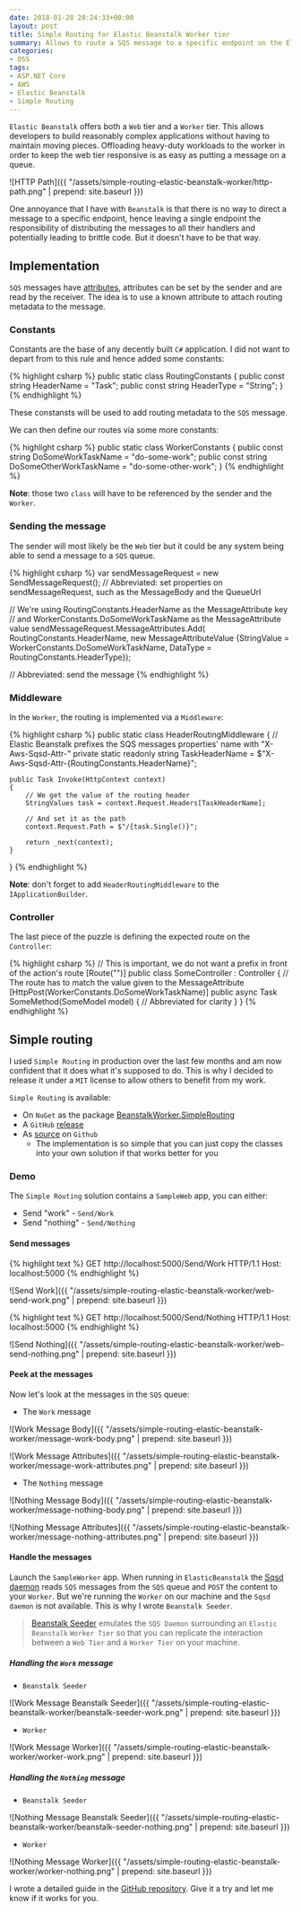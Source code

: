 ```yaml
---
date: 2018-01-28 20:24:33+00:00
layout: post
title: Simple Routing for Elastic Beanstalk Worker tier
summary: Allows to route a SQS message to a specific endpoint on the Elastic Beanstalk Worker instead of having a single endpoint handling all the messages.
categories:
- OSS
tags:
- ASP.NET Core
- AWS
- Elastic Beanstalk
- Simple Routing
---
```


`Elastic Beanstalk` offers both a `Web` tier and a `Worker` tier. This allows developers to build reasonably complex applications without having to maintain moving pieces. Offloading heavy-duty workloads to the worker in order to keep the web tier responsive is as easy as putting a message on a queue.

![HTTP Path]({{ "/assets/simple-routing-elastic-beanstalk-worker/http-path.png" | prepend: site.baseurl }})

One annoyance that I have with `Beanstalk` is that there is no way to direct a message to a specific endpoint, hence leaving a single endpoint the responsibility of distributing the messages to all their handlers and potentially leading to brittle code. But it doesn't have to be that way.<!--more-->

## Implementation

`SQS` messages have [attributes][sqs-attributes], attributes can be set by the sender and are read by the receiver. The idea is to use a known attribute to attach routing metadata to the message.

### Constants

Constants are the base of any decently built `C#` application. I did not want to depart from to this rule and hence added some constants:

{% highlight csharp %}
public static class RoutingConstants
{
    public const string HeaderName = "Task";
    public const string HeaderType = "String";
}
{% endhighlight %}

These constansts will be used to add routing metadata to the `SQS` message.

We can then define our routes via some more constants:

{% highlight csharp %}
public static class WorkerConstants
{
    public const string DoSomeWorkTaskName = "do-some-work";
    public const string DoSomeOtherWorkTaskName = "do-some-other-work";
}
{% endhighlight %}

**Note**: those two `class` will have to be referenced by the sender and the `Worker`.

### Sending the message

The sender will most likely be the `Web` tier but it could be any system being able to send a message to a `SQS` queue.

{% highlight csharp %}
var sendMessageRequest = new SendMessageRequest();
// Abbreviated: set properties on sendMessageRequest, such as the MessageBody and the QueueUrl

// We're using RoutingConstants.HeaderName as the MessageAttribute key
// and WorkerConstants.DoSomeWorkTaskName as the MessageAttribute value
sendMessageRequest.MessageAttributes.Add(
    RoutingConstants.HeaderName,
    new MessageAttributeValue {StringValue = WorkerConstants.DoSomeWorkTaskName, DataType = RoutingConstants.HeaderType});

// Abbreviated: send the message
{% endhighlight %}

### Middleware

In the `Worker`, the routing is implemented via a `Middleware`:

{% highlight csharp %}
public static class HeaderRoutingMiddleware
{
    // Elastic Beanstalk prefixes the SQS messages properties' name with "X-Aws-Sqsd-Attr-"
    private static readonly string TaskHeaderName = $"X-Aws-Sqsd-Attr-{RoutingConstants.HeaderName}";

    public Task Invoke(HttpContext context)
    {
        // We get the value of the routing header
        StringValues task = context.Request.Headers[TaskHeaderName];

        // And set it as the path
        context.Request.Path = $"/{task.Single()}";

        return _next(context);
    }
}
{% endhighlight %}

**Note**: don't forget to add `HeaderRoutingMiddleware` to the `IApplicationBuilder`.

### Controller

The last piece of the puzzle is defining the expected route on the `Controller`:

{% highlight csharp %}
// This is important, we do not want a prefix in front of the action's route
[Route("")]
public class SomeController : Controller
{
  // The route has to match the value given to the MessageAttribute
  [HttpPost(WorkerConstants.DoSomeWorkTaskName)]
  public async Task<IActionResult> SomeMethod(SomeModel model)
  {
      // Abbreviated for clarity
  }
}
{% endhighlight %}

## Simple routing

I used `Simple Routing` in production over the last few months and am now confident that it does what it's supposed to do. This is why I decided to release it under a `MIT` license to allow others to benefit from my work.

`Simple Routing` is available:

- On `NuGet` as the package [BeanstalkWorker.SimpleRouting][nuget-simple-routing]
- A `GitHub` [release][github-release]
- As [source][github-simple-routing] on `Github`
  - The implementation is so simple that you can just copy the classes into your own solution if that works better for you

### Demo

The `Simple Routing` solution contains a `SampleWeb` app, you can either:

- Send "work" - `Send/Work`
- Send "nothing" - `Send/Nothing`

#### Send messages

{% highlight text %}
GET http://localhost:5000/Send/Work HTTP/1.1
Host: localhost:5000
{% endhighlight %}

![Send Work]({{ "/assets/simple-routing-elastic-beanstalk-worker/web-send-work.png" | prepend: site.baseurl }})

{% highlight text %}
GET http://localhost:5000/Send/Nothing HTTP/1.1
Host: localhost:5000
{% endhighlight %}

![Send Nothing]({{ "/assets/simple-routing-elastic-beanstalk-worker/web-send-nothing.png" | prepend: site.baseurl }})

#### Peek at the messages

Now let's look at the messages in the `SQS` queue:

- The `Work` message

![Work Message Body]({{ "/assets/simple-routing-elastic-beanstalk-worker/message-work-body.png" | prepend: site.baseurl }})

![Work Message Attributes]({{ "/assets/simple-routing-elastic-beanstalk-worker/message-work-attributes.png" | prepend: site.baseurl }})

- The `Nothing` message

![Nothing Message Body]({{ "/assets/simple-routing-elastic-beanstalk-worker/message-nothing-body.png" | prepend: site.baseurl }})

![Nothing Message Attributes]({{ "/assets/simple-routing-elastic-beanstalk-worker/message-nothing-attributes.png" | prepend: site.baseurl }})

#### Handle the messages

Launch the `SampleWorker` app. When running in `ElasticBeanstalk` the [Sqsd daemon][sqsd-daemon] reads `SQS` messages from the `SQS` queue and `POST` the content to your `Worker`. But we're running the `Worker` on our machine and the `Sqsd daemon` is not available. This is why I wrote `Beanstalk Seeder`.

> [Beanstalk Seeder][beanstalk-seeder] emulates the `SQS Daemon` surrounding an `Elastic Beanstalk` `Worker Tier` so that you can replicate the interaction between a `Web Tier` and a `Worker Tier` on your machine.

##### Handling the `Work` message

- `Beanstalk Seeder`

![Work Message Beanstalk Seeder]({{ "/assets/simple-routing-elastic-beanstalk-worker/beanstalk-seeder-work.png" | prepend: site.baseurl }})

- `Worker`

![Work Message Worker]({{ "/assets/simple-routing-elastic-beanstalk-worker/worker-work.png" | prepend: site.baseurl }})

##### Handling the `Nothing` message

- `Beanstalk Seeder`

![Nothing Message Beanstalk Seeder]({{ "/assets/simple-routing-elastic-beanstalk-worker/beanstalk-seeder-nothing.png" | prepend: site.baseurl }})

- `Worker`

![Nothing Message Worker]({{ "/assets/simple-routing-elastic-beanstalk-worker/worker-nothing.png" | prepend: site.baseurl }})

I wrote a detailed guide in the [GitHub repository][github-simple-routing]. Give it a try and let me know if it works for you.

[github-release]: https://github.com/gabrielweyer/simple-routing/releases
[nuget-simple-routing]: https://www.nuget.org/packages/BeanstalkWorker.SimpleRouting/
[github-simple-routing]: https://github.com/gabrielweyer/simple-routing
[sqs-attributes]: https://docs.aws.amazon.com/AWSSimpleQueueService/latest/SQSDeveloperGuide/sqs-message-attributes.html
[sqsd-daemon]: https://docs.aws.amazon.com/elasticbeanstalk/latest/dg/using-features-managing-env-tiers.html
[beanstalk-seeder]: https://github.com/gabrielweyer/beanstalk-seeder
